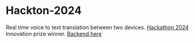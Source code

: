 # Hackton-2024

Real time voice to text translation between two devices.
[Hackathon 2024](https://hackathon.cslabs.be/) Innovation prize winner.
[Backend here](https://github.com/Slebatman/unlock-lingua)
